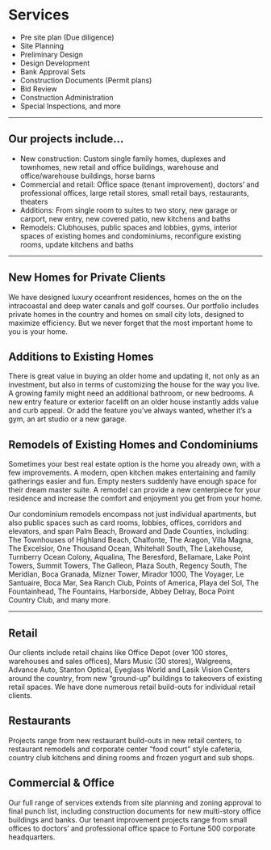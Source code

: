 # Services #

- Pre site plan (Due diligence)
- Site Planning
- Preliminary Design
- Design Development
- Bank Approval Sets
- Construction Documents (Permit plans)
- Bid Review
- Construction Administration
- Special Inspections, and more

* * * * * * * * * * * * * * * * * * * * * * * * * * * * * * * * * * * * * * * *

## Our projects include...

- New construction: Custom single family homes, duplexes and townhomes, new retail and office buildings, warehouse and office/warehouse buildings, horse barns
- Commercial and retail: Office space (tenant improvement), doctors’ and professional offices, large retail stores, small retail bays, restaurants, theaters
- Additions: From single room to suites to two story, new garage or carport, new entry, new covered patio, new kitchens and baths
- Remodels: Clubhouses, public spaces and lobbies, gyms, interior spaces of existing homes and condominiums, reconfigure existing rooms, update kitchens and baths

* * * * * * * * * * * * * * * * * * * * * * * * * * * * * * * * * * * * * * * *

## New Homes for Private Clients ##

We have designed luxury oceanfront residences, homes on the on the intracoastal and deep water canals and golf courses. Our portfolio includes private homes in the country and homes on small city lots, designed to maximize efficiency. But we never forget that the most important home to you is your home.

## Additions to Existing Homes ##

There is great value in buying an older home and updating it, not only as an investment, but also in terms of customizing the house for the way you live.  A growing family might need an additional bathroom, or new bedrooms.  A new entry feature or exterior facelift on an older house instantly adds value and curb appeal. Or add the feature you’ve always wanted, whether it’s a gym, an art studio or a new garage.

## Remodels of Existing Homes and Condominiums ##

Sometimes your best real estate option is the home you already own, with a few improvements.  A modern, open kitchen makes entertaining and family gatherings easier and fun. Empty nesters suddenly have enough space for their dream master suite.  A remodel can provide a new centerpiece for your residence and increase the comfort and enjoyment you get from your home.

Our condominium remodels encompass not just individual apartments, but also public spaces such as card rooms, lobbies, offices, corridors and elevators, and span Palm Beach, Broward and Dade Counties, including: The Townhouses of Highland Beach, Chalfonte, The Aragon, Villa Magna, The Excelsior, One Thousand Ocean, Whitehall South, The Lakehouse, Turnberry Ocean Colony, Aqualina, The Beresford, Bellamare, Lake Point Towers, Summit Towers, The Galleon, Plaza South, Regency South, The Meridian, Boca Granada, Mizner Tower, Mirador 1000, The Voyager, Le Santuaire, Boca Mar, Sea Ranch Club, Points of America, Playa del Sol, The Fountainhead, The Fountains, Harborside, Abbey Delray, Boca Point Country Club, and many more.

* * * * * * * * * * * * * * * * * * * * * * * * * * * * * * * * * * * * * * * *

## Retail ##

Our clients include retail chains like Office Depot (over 100 stores, warehouses and sales offices), Mars Music (30 stores), Walgreens, Advance Auto, Stanton Optical, Eyeglass World and Lasik Vision Centers around the country, from new “ground-up” buildings to takeovers of existing retail spaces. We have done numerous retail build-outs for individual retail clients.

## Restaurants ##

Projects range from new restaurant build-outs in new retail centers, to restaurant remodels and corporate center “food court” style cafeteria, country club kitchens and dining rooms and frozen yogurt and sub shops.

## Commercial & Office ##

Our full range of services extends from site planning and zoning approval to final punch list, including construction documents for new multi-story office buildings and banks. Our tenant improvement projects range from small offices to doctors’ and professional office space to Fortune 500 corporate headquarters.
